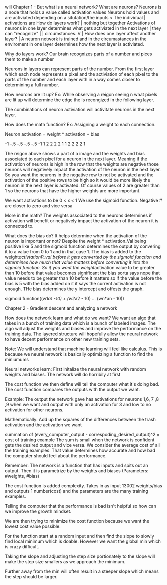 will
Chapter 1 - But what is a neural network?
What are neurons?
Neurons is a node that holds a value called activation values
Neurons hold values and are activiated depending on a situtation/the inputs               < The individual
                                                                                          | activations are
How do layers work?                                                                       | nothing but together
Activations of neurons in one layer determines what gets activiated in the next layer     | they can "recognize"
|                                                                                         | circumstances.
V                                                                                         |
How does one layer affect another layer?                                                  |
A neuron network is trained and in the circumastances in the enviroment in one layer determines
how the next layer is activiated.

Why do layers work?
Our brain recognizes parts of a number and pices them to make a number

Neurons in layers can represent parts of the number. From the first layer which each node represents 
a pixel and the activiation of each pixel to the parts of the number and each layer with in a way
comes closer to determining a full number.

How neurons are lit up?
Ex: While observing a reigon seeing n what pixels are lit up will determine the edge the is recongized
in the following layer. 

The combinations of neuron activiation will activitate neurons in the next layer.

How does the math function?
Ex: Assigning a weight to each connection.

Neuron activation = weight * activation + bias

-1 -.5 -.5 -.5 -.5  -1
 1   2   2   2   2   1
 1   2   2   2   2   1

 The reigon above shows a part of a image and the weights and bias associated to each pixel for a neuron in the next layer. Meaning if the activation of neurons is high in the row that the weights are negative those neurons will negatively impact the activation of the neuron in the next layer. So you want the neurons in the negative
 row to not be activated and the activation of the positive rows to be high so it would be more likely the neuron
 in the next layer is activated. Of course values of 2 are greater than 1 so the neurons that have the higher 
 weights are more important.

 We want activations to be 0 < x < 1
 We use the sigmoid function. Negative # are closer to zero and vice versa

 More in the math?
 The weights associated to the neurons determines if activation will benefit or negatively impact the activation
 of the neuron it is connected to.

 What does the bias do?
 It helps determine when the activation of the neuron is important or not? Despite the 
 weight * activation_Val being positive like 5 and the sigmoid function determines the output by convering it to a 
 value from 0 to 1 and in that case 1. The bias is added to the weight*activtationP_val before it gets converted by the sigmoid function and determines how much 
 that value matters before converting it into the sigmoid function. So if you want the weight*activation value to be greater than 10 before that value becomes 
 significant the bias sorta says nope that value needs to be greater than 10 before it matters so if the value before the bias is 5 with the bias added on it 
 it says the current activation is not enough. THe bias determines the y intercept and offests the graph. 
 
 sigmoid function((w1*a1 -10) + (w2*a2 - 10) ... (wn*an - 10))

 Chapter 2 - Gradient descent and analyzing a network

 How does the network learn and what do we want?
 We want an algo that takes in a bunch of training data which is a bunch of labeled images.
 The algo will adjust the weights and biases and improve the performance on the training data.
 The layered structure will hopefully allow the neural network to have decent performance on other
 new training sets. 

Note: We will understand that machine learning will feel like calculus.
This is because we neural network is basically optimizing a function to find the miniumums

 Neural networks learn:
 First initalize the neural network with random weights and biases. The network will do 
 horribily at first

 The cost function we then define will tell the computer what it's doing bad. The cost function
 compares the outputs with the output we want.

 Example: The output the network gave has activations for neurons 1,6, 7 ,8 ,9 when we want
 and output with only an activation for 3 and low to no activation for other neurons.

 Mathematically: 
 Add up the squares of the differences between the trash activation and the activation we want

 summation of (every_computer_output - correspoding_desired_output)^2 = cost of training example
 The sum is small when the network is confident gets the desired output and vice versa.
 We consider the average cost of all the training examples. That value determines how accurate
 and how bad the computer should feel about the performance.

 Remember: The network is a function that has inputs and spits out an output. Then it is parametrize 
 by the weights and biases (Parameters: #weights, #bias)

 The cost function is added complexity. Takes in as input 13002 weights/bias and outputs 1 number(cost)
 and the parameters are the many training examples.

 Telling the computer that the performance is bad isn't helpful so how can we improve the growth mindset.

 We are then trying to minimize the cost function because we want the lowest cost value possible.

 For the function start at a random input and then find the slope to slowly find local minimum which is doable.
 However we want the global min which is crazy difficult.

 Taking the slope and adjusting the step size portionately to the slope will make the step size smallers as we approach the 
 minimum.

 Further away from the min will often result in a steeper slope which means the step should be larger.